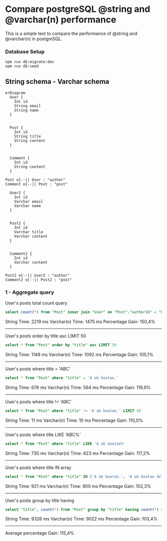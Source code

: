 
# Compare postgreSQL @string and @varchar(n) performance

This is a simple test to compare the performance of @string and @varchar(n) in postgreSQL.

### Database Setup

```
npm run db:migrate:dev
npm run db:seed 
```

## String schema - Varchar schema

```mermaid
erDiagram
  User {
    Int id
    String email
    String name  
  }


  Post {
    Int id
    String title
    String content  
  }


  Comment {
    Int id
    String content  
  }

Post o{--|| User : "author"
Comment o{--|| Post : "post"

  User2 {
    Int id
    Varchar email
    Varchar name  
  }


  Post2 {
    Int id
    Varchar title
    Varchar content  
  }


  Comment2 {
    Int id
    Varchar content  
  }

Post2 o{--|| User2 : "author"
Comment2 o{--|| Post2 : "post"
```

### 1 - Aggregate query

User's posts total count query
```sql
select count(*) from "Post" inner join "User" on "Post"."authorId" = "User".id
```
String Time: 2219 ms
Varchar(n) Time: 1475 ms
Percentage Gain: 150,4%


---
User's posts order by title asc LIMIT 50
```sql
select * from "Post" order by "title" asc LIMIT 50
```
String Time: 1148 ms
Varchar(n) Time: 1092 ms
Percentage Gain: 105,1%


---
User's posts where title = 'ABC'
```sql
select * from "Post" where "title" = 'A ab beatae.'
```
String Time: 676 ms
Varchar(n) Time: 564 ms
Percentage Gain: 119,9%


---
User's posts where title != 'ABC'
```sql
select * from "Post" where "title" != 'A ab beatae.' LIMIT 50
```
String Time: 11 ms
Varchar(n) Time: 10 ms
Percentage Gain: 110,0%


---
User's posts where title LIKE 'ABC%'
```sql
select * from "Post" where "title" LIKE 'A ab beatae%'
```
String Time: 730 ms
Varchar(n) Time: 623 ms
Percentage Gain: 117,2%


---
User's posts where title IN array
```sql
select * from "Post" where "title" IN ('A ab beatae.', 'A ab beatae delectus.', 'Culpa debitis ut.', 'Molestias ipsum vero.')
```
String Time: 921 ms
Varchar(n) Time: 900 ms
Percentage Gain: 102,3%


---
User's posts group by title having
```sql
select "title", count(*) from "Post" group by "title" having count(*) > 2
```
String Time: 9326 ms
Varchar(n) Time: 9022 ms
Percentage Gain: 103,4%

---

Average percentage Gain: 115,4%
